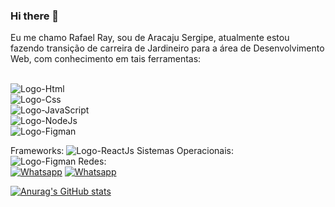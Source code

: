### Hi there 👋

Eu me chamo Rafael Ray, sou de Aracaju Sergipe, atualmente estou fazendo transição de carreira de Jardineiro para a área de Desenvolvimento Web, com conhecimento em tais ferramentas:
<br>
<br>
<p>
<img src="https://img.shields.io/badge/HTML5-E34F26?style=for-the-badge&logo=html5&logoColor=white" alt="Logo-Html" />
<br>
<img src="https://img.shields.io/badge/CSS3-1572B6?style=for-the-badge&logo=css3&logoColor=white" alt="Logo-Css" />
<br>
<img src="https://img.shields.io/badge/JavaScript-F7DF1E?style=for-the-badge&logo=javascript&logoColor=black" alt="Logo-JavaScript" />  
<br>
<img src="https://img.shields.io/badge/Node.js-43853D?style=for-the-badge&logo=node.js&logoColor=white" alt="Logo-NodeJs" />  
<br>
<img src="https://img.shields.io/badge/Figma-F24E1E?style=for-the-badge&logo=figma&logoColor=white" alt="Logo-Figman" />  
</p>
Frameworks:
<img src="https://img.shields.io/badge/React-20232A?style=for-the-badge&logo=react&logoColor=61DAFB" alt="Logo-ReactJs" /> 
Sistemas Operacionais:
<br>
<img src="https://img.shields.io/badge/Windows-0078D6?style=for-the-badge&logo=windows&logoColor=white" alt="Logo-Figman"  alt="Logo-Figman" />
Redes:
<br>
<a href="https://wa.me/5579996851292" target="_blank" alt="Fale comigo"><img src="https://img.shields.io/badge/WhatsApp-25D366?style=for-the-badge&logo=whatsapp&logoColor=white"  alt="Whatsapp" /></a>
<a href="www.linkedin.com/in/rafael-ray" target="_blank" alt="Fale comigo"><img src="https://img.shields.io/badge/LinkedIn-0077B5?style=for-the-badge&logo=linkedin&logoColor=white"  alt="Whatsapp" /></a>

[![Anurag's GitHub stats](https://github-readme-stats.vercel.app/api?username=RafaelRay0)](https://github.com/anuraghazra/github-readme-stats)


